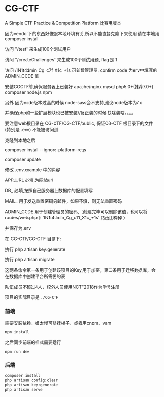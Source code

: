 # CG-CTF
A Simple CTF Practice &amp; Competition Platform
比赛用版本

因为vendor下的东西好像跟本地环境有关,所以不能直接克隆下来使用
请在本地用composer install

访问 "/test" 来生成100个测试用户

访问 "/createChallenges" 来生成100个测试用题, flag 是 1




访问 /IN1t4dmin_Cg_c7f_X1c_+1s 可新增管理员, confirm code 为env中填写的 ADMIN_CODE 值

安装CGCTF前,确保服务器上已装好 apache/nginx mysql php5.0+(推荐7.0+) composer node.js npm 

另外 因为node版本过高的时候 node-sass会不支持,建议node版本为7.x

并确保php的一些扩展模块也已被安装//反正装的时候 缺啥装啥。。。。

要注意web根目录在 CG-CTF/CG-CTF/public, 保证CG-CTF 根目录下的文件 (特别是 .env) 不能被访问到

克隆到本地之后

composer install --ignore-platform-reqs

composer update

修改 .env.example 中的内容

APP_URL 必填,为网站url 

DB_     必填,按照自己服务器上数据库的配置填写

MAIL_   用于发送重置密码的邮件，如果不填，则无法重置密码

ADMIN_CODE 用于创建管理员的密码,（创建完毕可以删除该值，也可以将routes/web.php中 'IN1t4dmin_Cg_c7f_X1c_+1s' 路由注释掉 ）

并保存为.env

在 CG-CTF/CG-CTF 目录下:

执行 php artisan key:generate 

执行 php artisan migrate  

这两条命令第一条用于创建该项目的Key,用于加密，第二条用于迁移数据库，会在数据库中创建平台所需要的表

队伍成员不超过4人，校外人员使用NCTF2018作为学号注册

项目的实际目录是 `./CG-CTF`


### 前端

需要安装依赖，嫌太慢可以挂梯子，或者用cnpm、yarn

```bash
npm install
```

之后同步前端的样式需要运行

```bash
npm run dev
```

### 后端

```bash
composer install
php artisan config:clear
php artisan key:generate
php artisan serve
```